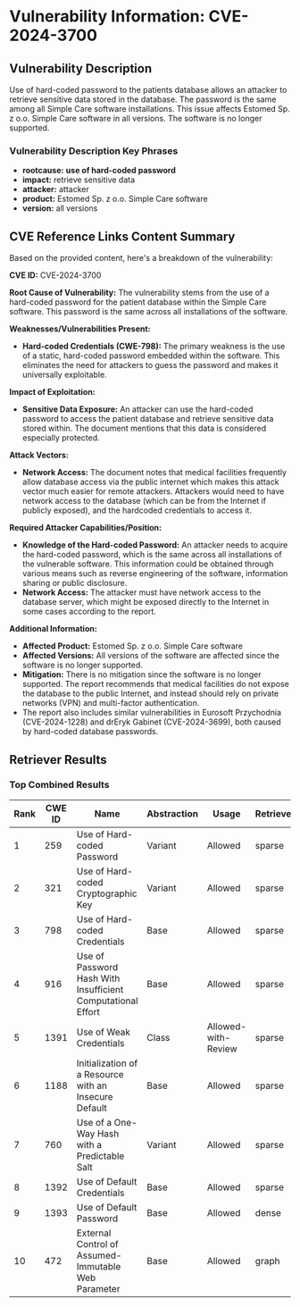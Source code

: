 # Vulnerability Information: CVE-2024-3700

## Vulnerability Description
Use of hard-coded password to the patients database allows an attacker to retrieve sensitive data stored in the database. The password is the same among all Simple Care software installations. This issue affects Estomed Sp. z o.o. Simple Care software in all versions. The software is no longer supported.

### Vulnerability Description Key Phrases
- **rootcause:** **use of hard-coded password**
- **impact:** retrieve sensitive data
- **attacker:** attacker
- **product:** Estomed Sp. z o.o. Simple Care software
- **version:** all versions

## CVE Reference Links Content Summary
Based on the provided content, here's a breakdown of the vulnerability:

**CVE ID:** CVE-2024-3700

**Root Cause of Vulnerability:**
The vulnerability stems from the use of a hard-coded password for the patient database within the Simple Care software. This password is the same across all installations of the software.

**Weaknesses/Vulnerabilities Present:**
*   **Hard-coded Credentials (CWE-798):** The primary weakness is the use of a static, hard-coded password embedded within the software. This eliminates the need for attackers to guess the password and makes it universally exploitable.

**Impact of Exploitation:**
*   **Sensitive Data Exposure:** An attacker can use the hard-coded password to access the patient database and retrieve sensitive data stored within. The document mentions that this data is considered especially protected.

**Attack Vectors:**
*   **Network Access:** The document notes that medical facilities frequently allow database access via the public internet which makes this attack vector much easier for remote attackers. Attackers would need to have network access to the database (which can be from the Internet if publicly exposed), and the hardcoded credentials to access it.

**Required Attacker Capabilities/Position:**
*   **Knowledge of the Hard-coded Password:** An attacker needs to acquire the hard-coded password, which is the same across all installations of the vulnerable software. This information could be obtained through various means such as reverse engineering of the software, information sharing or public disclosure.
*   **Network Access:** The attacker must have network access to the database server, which might be exposed directly to the Internet in some cases according to the report.

**Additional Information:**
*   **Affected Product:** Estomed Sp. z o.o. Simple Care software
*   **Affected Versions:** All versions of the software are affected since the software is no longer supported.
*   **Mitigation:** There is no mitigation since the software is no longer supported. The report recommends that medical facilities do not expose the database to the public Internet, and instead should rely on private networks (VPN) and multi-factor authentication.
*   The report also includes similar vulnerabilities in Eurosoft Przychodnia (CVE-2024-1228) and drEryk Gabinet (CVE-2024-3699), both caused by hard-coded database passwords.

## Retriever Results

### Top Combined Results

| Rank | CWE ID | Name | Abstraction | Usage  | Retrievers | Individual Scores |
|------|--------|------|-------------|-------|------------|-------------------|
| 1 | 259 | Use of Hard-coded Password | Variant | Allowed | sparse | 0.390 |
| 2 | 321 | Use of Hard-coded Cryptographic Key | Variant | Allowed | sparse | 0.353 |
| 3 | 798 | Use of Hard-coded Credentials | Base | Allowed | sparse | 0.345 |
| 4 | 916 | Use of Password Hash With Insufficient Computational Effort | Base | Allowed | sparse | 0.327 |
| 5 | 1391 | Use of Weak Credentials | Class | Allowed-with-Review | sparse | 0.303 |
| 6 | 1188 | Initialization of a Resource with an Insecure Default | Base | Allowed | sparse | 0.297 |
| 7 | 760 | Use of a One-Way Hash with a Predictable Salt | Variant | Allowed | sparse | 0.288 |
| 8 | 1392 | Use of Default Credentials | Base | Allowed | sparse | 0.285 |
| 9 | 1393 | Use of Default Password | Base | Allowed | dense | 0.518 |
| 10 | 472 | External Control of Assumed-Immutable Web Parameter | Base | Allowed | graph | 0.002 |

